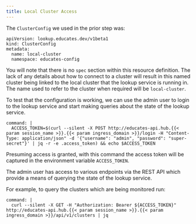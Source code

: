 ```yaml
---
title: Local Cluster Access
---
```


The `ClusterConfig` we used in the prior step was:

```
apiVersion: lookup.educates.dev/v1beta1
kind: ClusterConfig
metadata:
  name: local-cluster
  namespace: educates-config
```

You will note that there is no `spec` section within this resource definition.
The lack of any details about how to connect to a cluster will result in this
named cluster being linked to the local cluster that the lookup service is
running in. The name used to refer to the cluster when required will be
`local-cluster`.

To test that the configuration is working, we can use the admin user to login
to the lookup service and start making queries about the state of the lookup
service.

```terminal:execute
command: |
  ACCESS_TOKEN=$(curl --silent -X POST http://educates-api.hub.{{< param session_name >}}.{{< param ingress_domain >}}/login -H "Content-Type: application/json" -d '{"username": "admin", "password": "super-secret"}' | jq -r -e .access_token) && echo $ACCESS_TOKEN
```

Presuming access is granted, with this command the access token will be captured
in the environment variable `ACCESS_TOKEN`.

The admin user has access to various endpoints via the REST API which provide a
means of querying the state of the lookup service.

For example, to query the clusters which are being monitored run:

```terminal:execute
command: |
  curl --silent -X GET -H "Authorization: Bearer ${ACCESS_TOKEN}" http://educates-api.hub.{{< param session_name >}}.{{< param ingress_domain >}}/api/v1/clusters | jq
```

